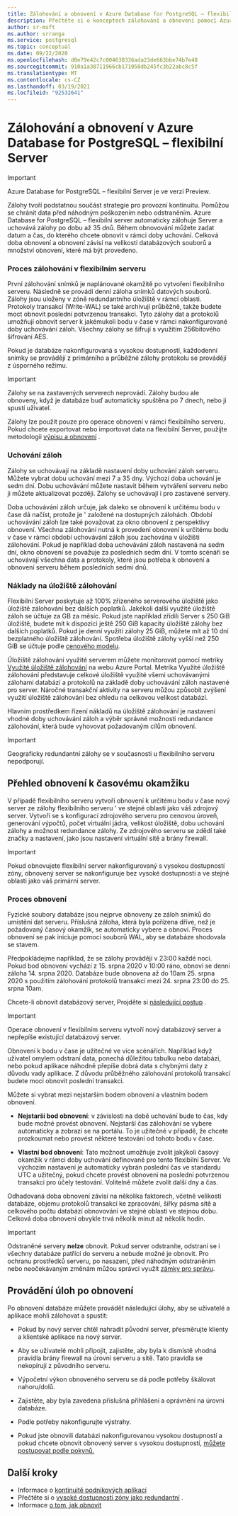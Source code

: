 ```yaml
---
title: Zálohování a obnovení v Azure Database for PostgreSQL – flexibilní Server
description: Přečtěte si o konceptech zálohování a obnovení pomocí Azure Database for PostgreSQL-flexibilního serveru.
author: sr-msft
ms.author: srranga
ms.service: postgresql
ms.topic: conceptual
ms.date: 09/22/2020
ms.openlocfilehash: d0e79e42c7c004638336ada23de663bbe74b7e48
ms.sourcegitcommit: 910a1a38711966cb171050db245fc3b22abc8c5f
ms.translationtype: MT
ms.contentlocale: cs-CZ
ms.lasthandoff: 03/19/2021
ms.locfileid: "92532641"
---
```

# <a name="backup-and-restore-in-azure-database-for-postgresql---flexible-server"></a>Zálohování a obnovení v Azure Database for PostgreSQL – flexibilní Server

> [!IMPORTANT]
> Azure Database for PostgreSQL – flexibilní Server je ve verzi Preview.

Zálohy tvoří podstatnou součást strategie pro provozní kontinuitu. Pomůžou se chránit data před náhodným poškozením nebo odstraněním. Azure Database for PostgreSQL – flexibilní server automaticky zálohuje Server a uchovává zálohy po dobu až 35 dnů. Během obnovování můžete zadat datum a čas, do kterého chcete obnovit v rámci doby uchování. Celková doba obnovení a obnovení závisí na velikosti databázových souborů a množství obnovení, které má být provedeno. 

### <a name="backup-process-in-flexible-server"></a>Proces zálohování v flexibilním serveru
První zálohování snímků je naplánované okamžitě po vytvoření flexibilního serveru. Následně se provádí denní záloha snímků datových souborů. Zálohy jsou uloženy v zóně redundantního úložiště v rámci oblasti. Protokoly transakcí (Write-WAL) se také archivují průběžně, takže budete moct obnovit poslední potvrzenou transakci. Tyto zálohy dat a protokolů umožňují obnovit server k jakémukoli bodu v čase v rámci nakonfigurované doby uchovávání záloh. Všechny zálohy se šifrují s využitím 256bitového šifrování AES.

Pokud je databáze nakonfigurovaná s vysokou dostupností, každodenní snímky se provádějí z primárního a průběžné zálohy protokolu se provádějí z úsporného režimu.

> [!IMPORTANT]
>Zálohy se na zastavených serverech neprovádí. Zálohy budou ale obnoveny, když je databáze buď automaticky spuštěna po 7 dnech, nebo ji spustí uživatel.

Zálohy lze použít pouze pro operace obnovení v rámci flexibilního serveru. Pokud chcete exportovat nebo importovat data na flexibilní Server, použijte metodologii [výpisu a obnovení](../howto-migrate-using-dump-and-restore.md) .


### <a name="backup-retention"></a>Uchování záloh

Zálohy se uchovávají na základě nastavení doby uchování záloh serveru. Můžete vybrat dobu uchování mezi 7 a 35 dny. Výchozí doba uchování je sedm dní. Dobu uchovávání můžete nastavit během vytváření serveru nebo ji můžete aktualizovat později. Zálohy se uchovávají i pro zastavené servery.

Doba uchovávání záloh určuje, jak daleko se obnovení k určitému bodu v čase dá načíst, protože je \' založené na dostupných zálohách. Období uchovávání záloh lze také považovat za okno obnovení z perspektivy obnovení. Všechna zálohování nutná k provedení obnovení k určitému bodu v čase v rámci období uchovávání záloh jsou zachována v úložišti zálohování. Pokud je například doba uchovávání záloh nastavená na sedm dní, okno obnovení se považuje za posledních sedm dní. V tomto scénáři se uchovávají všechna data a protokoly, které jsou potřeba k obnovení a obnovení serveru během posledních sedmi dnů. 


### <a name="backup-storage-cost"></a>Náklady na úložiště zálohování

Flexibilní Server poskytuje až 100% zřízeného serverového úložiště jako úložiště zálohování bez dalších poplatků. Jakékoli další využité úložiště záloh se účtuje za GB za měsíc. Pokud jste například zřídili Server s 250 GiB úložiště, budete mít k dispozici ještě 250 GiB kapacity úložiště zálohy bez dalších poplatků. Pokud je denní využití zálohy 25 GiB, můžete mít až 10 dní bezplatného úložiště zálohování. Spotřeba úložiště zálohy vyšší než 250 GiB se účtuje podle [cenového modelu](https://azure.microsoft.com/pricing/details/postgresql/).

Úložiště zálohování využité serverem můžete monitorovat pomocí metriky [Využité úložiště zálohování](../concepts-monitoring.md) na webu Azure Portal. Metrika Využité úložiště zálohování představuje celkové úložiště využité všemi uchovávanými zálohami databází a protokolů na základě doby uchovávání záloh nastavené pro server.  Náročné transakční aktivity na serveru můžou způsobit zvýšení využití úložiště zálohování bez ohledu na celkovou velikost databází.

Hlavním prostředkem řízení nákladů na úložiště zálohování je nastavení vhodné doby uchovávání záloh a výběr správné možnosti redundance zálohování, která bude vyhovovat požadovaným cílům obnovení.

> [!IMPORTANT]
> Geograficky redundantní zálohy se v současnosti u flexibilního serveru nepodporují.

## <a name="point-in-time-restore-overview"></a>Přehled obnovení k časovému okamžiku

V případě flexibilního serveru vytvoří obnovení k určitému bodu v čase nový server ze zálohy flexibilního serveru \' ve stejné oblasti jako váš zdrojový server. Vytvoří se s konfigurací zdrojového serveru pro cenovou úroveň, generování výpočtů, počet virtuální jádra, velikost úložiště, dobu uchování zálohy a možnost redundance zálohy. Ze zdrojového serveru se zdědí také značky a nastavení, jako jsou nastavení virtuální sítě a brány firewall. 

 > [!IMPORTANT]
> Pokud obnovujete flexibilní server nakonfigurovaný s vysokou dostupností zóny, obnovený server se nakonfiguruje bez vysoké dostupnosti a ve stejné oblasti jako váš primární server. 

 ### <a name="restore-process"></a>Proces obnovení

Fyzické soubory databáze jsou nejprve obnoveny ze záloh snímků do umístění dat serveru. Příslušná záloha, která byla pořízena dříve, než je požadovaný časový okamžik, se automaticky vybere a obnoví. Proces obnovení se pak iniciuje pomocí souborů WAL, aby se databáze shodovala se stavem. 

 Předpokládejme například, že se zálohy provádějí v 23:00 každé noci. Pokud bod obnovení vychází z 15. srpna 2020 v 10:00 ráno, obnoví se denní záloha 14. srpna 2020. Databáze bude obnovena až do 10am 25. srpna 2020 s použitím zálohování protokolů transakcí mezi 24. srpna 23:00 do 25. srpna 10am. 

 Chcete-li obnovit databázový server, Projděte si [následující postup](./how-to-restore-server-portal.md) .

> [!IMPORTANT]
> Operace obnovení v flexibilním serveru vytvoří nový databázový server a nepřepíše existující databázový server.

Obnovení k bodu v čase je užitečné ve více scénářích. Například když uživatel omylem odstraní data, ponechá důležitou tabulku nebo databázi, nebo pokud aplikace náhodně přepíše dobrá data s chybnými daty z důvodu vady aplikace. Z důvodu průběžného zálohování protokolů transakcí budete moci obnovit poslední transakci.

Můžete si vybrat mezi nejstarším bodem obnovení a vlastním bodem obnovení.

-   **Nejstarší bod obnovení**: v závislosti na době uchování bude to čas, kdy bude možné provést obnovení. Nejstarší čas zálohování se vybere automaticky a zobrazí se na portálu. To je užitečné v případě, že chcete prozkoumat nebo provést některé testování od tohoto bodu v čase.

-   **Vlastní bod obnovení**: Tato možnost umožňuje zvolit jakýkoli časový okamžik v rámci doby uchování definované pro tento flexibilní Server. Ve výchozím nastavení je automaticky vybrán poslední čas ve standardu UTC a užitečný, pokud chcete provést obnovení na poslední potvrzenou transakci pro účely testování. Volitelně můžete zvolit další dny a čas. 

Odhadovaná doba obnovení závisí na několika faktorech, včetně velikosti databáze, objemu protokolů transakcí ke zpracování, šířky pásma sítě a celkového počtu databází obnovování ve stejné oblasti ve stejnou dobu. Celková doba obnovení obvykle trvá několik minut až několik hodin.


> [!IMPORTANT]
> Odstraněné servery **nelze** obnovit. Pokud server odstraníte, odstraní se i všechny databáze patřící do serveru a nebude možné je obnovit. Pro ochranu prostředků serveru, po nasazení, před náhodným odstraněním nebo neočekávaným změnám můžou správci využít [zámky pro správu](../../azure-resource-manager/management/lock-resources.md).

## <a name="perform-post-restore-tasks"></a>Provádění úloh po obnovení

Po obnovení databáze můžete provádět následující úlohy, aby se uživatelé a aplikace mohli zálohovat a spustit:

-   Pokud by nový server chtěl nahradit původní server, přesměrujte klienty a klientské aplikace na nový server.

-   Aby se uživatelé mohli připojit, zajistěte, aby byla k dismístě vhodná pravidla brány firewall na úrovni serveru a sítě. Tato pravidla se nekopírují z původního serveru.
  
-   Výpočetní výkon obnoveného serveru se dá podle potřeby škálovat nahoru/dolů.

-   Zajistěte, aby byla zavedena příslušná přihlášení a oprávnění na úrovni databáze.

-   Podle potřeby nakonfigurujte výstrahy.
  
-  Pokud jste obnovili databázi nakonfigurovanou vysokou dostupností a pokud chcete obnovit obnovený server s vysokou dostupností, [můžete postupovat podle pokynů.](./how-to-manage-high-availability-portal.md)


## <a name="next-steps"></a>Další kroky

-   Informace o [kontinuitě podnikových aplikací](./concepts-business-continuity.md)
-   Přečtěte si o [vysoké dostupnosti zóny jako redundantní](./concepts-high-availability.md) .
-   Informace [o tom, jak obnovit](./how-to-restore-server-portal.md)